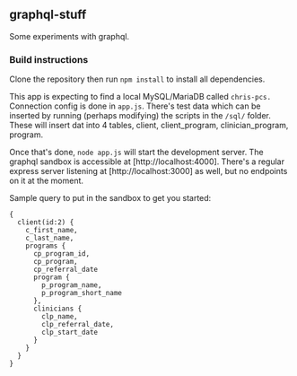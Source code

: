 ## graphql-stuff

Some experiments with graphql.

### Build instructions
Clone the repository then run `npm install` to install all dependencies.

This app is expecting to find a local MySQL/MariaDB called `chris-pcs.` Connection config is done in `app.js`. There's test data which can be inserted by running (perhaps modifying) the scripts in the `/sql/` folder. These will insert dat into 4 tables, client, client_program, clinician_program, program.

Once that's done, `node app.js` will start the development server. The graphql sandbox is accessible at [http://localhost:4000]. There's a regular express server listening at [http://localhost:3000] as well, but no endpoints on it at the moment.

Sample query to put in the sandbox to get you started:
```
{
  client(id:2) {
    c_first_name,
    c_last_name,
    programs {
      cp_program_id,
      cp_program,
      cp_referral_date
      program {
        p_program_name,
        p_program_short_name
      },
      clinicians {
        clp_name,
        clp_referral_date,
        clp_start_date
      }
  	}
  }
}
```

